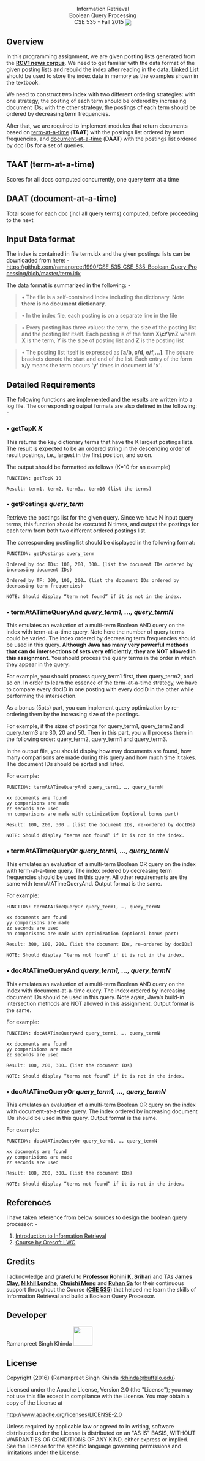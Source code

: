 <p align="center">Information Retrieval</br>Boolean Query Processing</br>CSE 535 - Fall 2015

<img src="https://raw.githubusercontent.com/ramanpreet1990/CSE_535_Boolean_Query_Processing/master/Resources/1.png" align=center>


Overview
------
In this programming assignment, we are given posting lists generated from the [**RCV1 news corpus**](http://about.reuters.com/researchandstandards/corpus/). We need to get familiar with the data format of the given posting lists and rebuild the index after reading in the data. [Linked List](https://en.wikipedia.org/wiki/Linked_list) should be used to store the index data in memory as the examples shown in the textbook. 

We need to construct two index with two different ordering strategies: with one strategy, the posting of each term should be ordered by increasing document IDs; with the other
strategy, the postings of each term should be ordered by decreasing term frequencies. 

After that, we are required to implement modules that return documents based on [term-at-a-time](http://web.stanford.edu/class/cs276/handouts/efficient_scoring_cs276_2013_6.pdf) (**TAAT**) with the postings list ordered by term frequencies, and [document-at-a-time](http://web.stanford.edu/class/cs276/handouts/efficient_scoring_cs276_2013_6.pdf) (**DAAT**) with the postings list ordered by doc IDs for a set of queries.


TAAT (term-at-a-time)
------
Scores for all docs computed concurrently, one query term at a time


DAAT (document-at-a-time)
------
Total score for each doc (incl all query terms) computed, before proceeding to the next


Input Data format
-----
The index is contained in file term.idx and the given postings lists can be downloaded from here: -</br>
https://github.com/ramanpreet1990/CSE_535_CSE_535_Boolean_Query_Processing/blob/master/term.idx

The data format is summarized in the following: -</br>
> • The file is a self-contained index including the dictionary. Note **there is no document dictionary**.

> • In the index file, each posting is on a separate line in the file

> • Every posting has three values: the term, the size of the posting list and the posting list itself. Each posting is of the form **X\cY\mZ** where **X** is the term, **Y** is the size of posting list and **Z** is the posting list

> • The posting list itself is expressed as **[a/b, c/d, e/f,...]**. The square brackets denote the start and end of the list. Each entry of the form **x/y** means the term occurs **'y'** times in document id **'x'**.


Detailed Requirements
-----
The following functions are implemented and the results are written into a log file. The corresponding output formats are also defined in the following: -

### • getTopK *K*
This returns the key dictionary terms that have the K largest postings lists. The result is expected to be an ordered string in the descending order of result postings, i.e., largest in the first position, and so on.

The output should be formatted as follows (K=10 for an example)
```
FUNCTION: getTopK 10

Result: term1, term2, term3…, term10 (list the terms)
```


### • getPostings *query_term*
Retrieve the postings list for the given query. Since we have N input query terms,
this function should be executed N times, and output the postings for each term from both two different ordered postings list. 

The corresponding posting list should be displayed in the following format:
```
FUNCTION: getPostings query_term

Ordered by doc IDs: 100, 200, 300… (list the document IDs ordered by increasing document IDs)

Ordered by TF: 300, 100, 200… (list the document IDs ordered by decreasing term frequencies)

NOTE: Should display “term not found” if it is not in the index.
```

### • termAtATimeQueryAnd *query_term1, …, query_termN*
This emulates an evaluation of a multi-term Boolean AND query on the index with term-at-a-time query. Note here the number of query terms could be varied. The index ordered by decreasing term frequencies should be used in this query. **Although Java has many very powerful methods that can do intersections of sets very efficiently, they are NOT allowed in this assignment**. You should process the query terms in the order in which they appear in the query. 

For example, you should process query_term1 first, then query_term2, and so on. In order to learn the essence of the term-at-a-time strategy, we have to compare every docID in one posting with every docID in the other while performing the intersection.

As a bonus (5pts) part, you can implement query optimization by re-ordering them by the increasing size of the postings. 

For example, if the sizes of postings for query_term1, query_term2 and query_term3 are 30, 20 and 50. Then in this part, you will process them in the following order: query_term2, query_term1 and query_term3.

In the output file, you should display how may documents are found, how many comparisons are made during this query and how much time it takes. The document IDs should be sorted and listed. 

For example:
```
FUNCTION: termAtATimeQueryAnd query_term1, …, query_termN

xx documents are found
yy comparisons are made
zz seconds are used
nn comparisons are made with optimization (optional bonus part)

Result: 100, 200, 300 … (list the document IDs, re-ordered by docIDs)

NOTE: Should display “terms not found” if it is not in the index.
```


### • termAtATimeQueryOr *query_term1, …, query_termN*
This emulates an evaluation of a multi-term Boolean OR query on the index with term-at-a-time query. The index ordered by decreasing term frequencies should be used in this query. All other requirements are the same with termAtATimeQueryAnd. Output
format is the same.

For example:
```
FUNCTION: termAtATimeQueryOr query_term1, …, query_termN

xx documents are found
yy comparisons are made
zz seconds are used
nn comparisons are made with optimization (optional bonus part)

Result: 300, 100, 200… (list the document IDs, re-ordered by docIDs)

NOTE: Should display “terms not found” if it is not in the index.
```


### • docAtATimeQueryAnd *query_term1, …, query_termN*
This emulates an evaluation of a multi-term Boolean AND query on the index with document-at-a-time query. The index ordered by increasing document IDs should be used in this query. Note again, Java’s build-in intersection methods are NOT allowed in this assignment. Output format is the same.

For example:
```
FUNCTION: docAtATimeQueryAnd query_term1, …, query_termN

xx documents are found
yy comparisions are made
zz seconds are used

Result: 100, 200, 300… (list the document IDs)

NOTE: Should display “terms not found” if it is not in the index.
```


### • docAtATimeQueryOr *query_term1, …, query_termN*
This emulates an evaluation of a multi-term Boolean OR query on the index with document-at-a-time query. The index ordered by increasing document IDs should be used in this query. Output format is the same.

For example:
```
FUNCTION: docAtATimeQueryOr query_term1, …, query_termN

xx documents are found
yy comparisions are made
zz seconds are used

Result: 100, 200, 300… (list the document IDs)

NOTE: Should display “terms not found” if it is not in the index.
```


References
------
I have taken reference from below sources to design the boolean query processor: -</br>
1. [Introduction to Information Retrieval](http://nlp.stanford.edu/IR-book/)</br>
2. [Course by Oresoft LWC](https://www.youtube.com/watch?v=q0srNT_XM_Y&list=PL0ZVw5-GryEkGAQT7lX7oIHqyDPeUyOMQ)</br>


Credits
-------
I acknowledge and grateful to [**Professor Rohini K. Srihari**](http://www.cedar.buffalo.edu/~rohini/) and TAs [**James Clay**](http://www.cse.buffalo.edu/people/?u=jnclay), [**Nikhil Londhe**](http://www.cse.buffalo.edu/people/?u=nikhillo), [**Chuishi Meng**](http://www.cse.buffalo.edu/people/?u=chuishim) and [**Ruhan Sa**](http://www.cse.buffalo.edu/people/?u=ruhansa) for their continuous support throughout the Course ([**CSE 535**](http://www.cse.buffalo.edu/shared/course.php?e=CSE&n=535&t=Information+Retrieval)) that helped me learn the skills of Information Retrieval and build a Boolean Query Processor.


Developer
---------
Ramanpreet Singh Khinda [<img src="https://github.com/ramanpreetSinghKhinda/CSE_535_Multilingual_Search_System/blob/master/Resources/linkedin.png" height="50" width="50">](https://www.linkedin.com/in/ramanpreetSinghKhinda)

License
----------
Copyright {2016} 
{Ramanpreet Singh Khinda rkhinda@buffalo.edu} 

Licensed under the Apache License, Version 2.0 (the "License"); you may not use this file except in compliance with the License. You may obtain a copy of the License at

http://www.apache.org/licenses/LICENSE-2.0

Unless required by applicable law or agreed to in writing, software distributed under the License is distributed on an "AS IS" BASIS, WITHOUT WARRANTIES OR CONDITIONS OF ANY KIND, either express or implied. See the License for the specific language governing permissions and limitations under the License.
